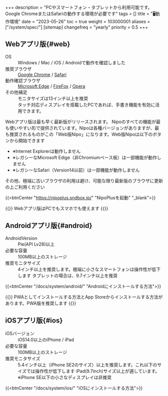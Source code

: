 +++
description = "PCやスマートフォン・タブレットから利用可能です。Google ChromeまたはSafariの動作する環境が必要です"
tags = []
title = "🖥️動作環境"
date = "2023-05-26"
toc = true
weight = 103000001
aliases = ["/system/spec/"]
[sitemap]
  changefreq = "yearly"
  priority = 0.5
+++


## Webアプリ版{#web}

<dl class="basic">
<dt>OS</dt>
<dd>Windows / Mac / iOS / Androidで動作を確認しました</dd>
<dt>推奨ブラウザ</dt>
<dd>
<a href="https://www.google.co.jp/chrome/">Google Chrome</a> / <a href="https://www.apple.com/jp/safari/">Safari</a>
</dd>
<dt>動作確認ブラウザ</dt>
<dd>
<a href="https://www.microsoft.com/ja-jp/windows/microsoft-edge">Microsoft Edge</a> / <a href="https://www.mozilla.org/ja/firefox/new/">FireFox</a> / <a href="https://www.opera.com/ja">Opera</a>
</dd>
<dt>その他補足</dt>
<dd>モニタサイズは13インチ以上を推奨<br>タッチ対応ディスプレイを搭載したPCであれば、手書き機能を有効に活用できます。</dd>
</dl>

Webアプリ版は最も早く最新版がリリースされます。
Nipoのすべての機能が最も使いやすい形で提供されています。Nipoは各種バージョンがありますが、最も推奨されるものがこの「Web版Nipo」になります。Web版Nipoは以下のボタンから開始できます

<ul>
<li>※Internet Explorerは動作しません</li>
<li>※レガシーなMicrosoft Edige（非Chromiumベース板）は一部機能が動作しません</li>
<li>※レガシーなSafari（Version14以前）は一部機能が動作しません</li>
</ul>


その他、極端に古いブラウザの利用は避け、可能な限り最新版のブラウザに更新の上ご利用ください

{{<btnCenter "https://nipoplus.sndbox.jp/" "NipoPlusを起動" "_blank">}}

{{<alice pos="right" icon="pc">}}
Webアプリ版はPCでもスマホでも使えます
{{</alice>}}

## Androidアプリ版{#android}

<dl class="basic">
  <dt>AndroidVersion</dt>
  <dd>Pie(API Lv28)以上</dd>
  <dt>必要な容量</dt>
  <dd>100MB以上のストレージ</dd>
  <dt>推奨モニタサイズ</dt>
  <dd>4インチ以上を推奨します。極端に小さなスマートフォンは操作性が低下します  タブレットの場合は、9.7インチ以上を推奨</dd>
</dl>


{{<btnCenter "/docs/system/android/" "Androidにインストールする方法">}}

{{<alice pos="right" icon="phone">}}
PWAとしてインストールする方法とApp Storeからインストールする方法があります。PWA版を推奨します
{{</alice>}}

## iOSアプリ版{#ios}

<dl class="basic">
  <dt>iOSバージョン</dt>
  <dd>iOS14.0以上のiPhone / iPad</dd>
  <dt>必要な容量</dt>
  <dd>100MB以上のストレージ</dd>
  <dt>推奨モニタサイズ</dt>
  <dd>5.4インチ以上（iPhone SE2のサイズ）以上を推奨します。これ以下のサイズでは操作性が低下します  iPad(9.7inch)サイズ以上が適しています。※iPhone SE以下の小さなディスプレイは非推奨</dd>
</dl>

{{<btnCenter "/docs/system/ios/" "iOSにインストールする方法">}}

